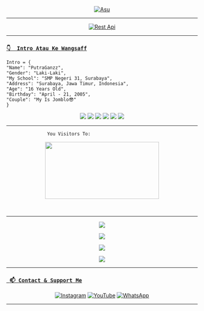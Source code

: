 <p align="center">
  <a href="https://github.com/Rlxfly"><img src="http://readme-typing-svg.herokuapp.com?color=0000ff&center=true&vCenter=true&multiline=false&lines=My+Name+PutraGanzz;I+Learn+Html+Nodejs+And+Javascript;I+Am+16+Years+Old;I+live+In+Indonesian;Don't+bully+me+≧▽≦;Don't+Forget+Follow+My+Github;My+Skill+Copas+Bwehehehe🗿" alt="Asu">
</p>

___

<p align="center">
<a target="_blank" href="https://putraganzz.herokuapp.com"><img alt="Rest Api" src="https://img.shields.io/badge/Rest Api%20-%23121011.svg?&style=for-the-badge&logo=ubuntu&logoColor=white"></a>
</p>

___

### [`👇  Intro Atau Ke Wangsaff`](https://api.whatsapp.com/send?phone=6285854721440&text=Assalamualaikum+bang+boleh+kenalan?)

```
Intro = {
"Name": "PutraGanzz",
"Gender": "Laki-Laki",
"My School": "SMP Negeri 31, Surabaya",
"Address": "Surabaya, Jawa Timur, Indonesia",
"Age": "16 Years Old",
"Birthday": "April - 21, 2005",
"Couple": "My Is Jomblo😎"
}
```

<p align="center">
  <img src="https://img.shields.io/badge/-JavaScript-black?style=flat-square&logo=javascript" />
  <img src="https://img.shields.io/badge/-Node.js-black?style=flat-square&logo=Node.js" />
  <img src="https://img.shields.io/badge/-HTML5-black?style=flat-square&logo=html5&logoColor=e34f26" />
  <img src="https://img.shields.io/badge/-CSS3-black?style=flat-square&logo=css3&logoColor=1572b6" />
  <img src="https://img.shields.io/badge/-Git-black?style=flat-square&logo=git" />
  <img src="https://img.shields.io/badge/-GitHub-black?style=flat-square&logo=github" /> <br>
</p>

___


```
               You Visitors To:
```
<p align="center">
   <img width="300" height="150" src="https://camo.githubusercontent.com/db45054d90ef8099ce0235c82592c406dba0adcda421f8a84f162b58bab5d3e0/68747470733a2f2f636f756e742e6765746c6f6c692e636f6d2f6765742f406e6f627579616b693f7468656d653d67656c626f6f72752d68" />
</p><br>

___

<p align="center">
  <a href="https://github.com/PUTRA-gblk"><img src="https://github-readme-stats.vercel.app/api?username=PUTRA-gblk&theme=tokyonight&show_icons=true" /></a>
</p>

<p align="center">
  <a href="https://github.com/PUTRA-gblk"><img src="https://github-readme-streak-stats.herokuapp.com?user=PUTRA-gblk&theme=tokyonight&hide_border=false&properties=background&border=%239611C5FF" /><a>
</p>
  
<p align="center">
  <a href="https://github.com/PUTRA-gblk"><img src="https://github-readme-stats.vercel.app/api/top-langs?username=PUTRA-gblk&theme=tokyonight&layout=compact" /></a>
</p>
  
<p align="center">
  <a href="https://github.com/PUTRA-gblk"><img src="https://github-profile-trophy.vercel.app/?username=PUTRA-gblk&theme=radical&margin-w=20&no-bg=true&no-frame=false" /><a>
</p>

___

### [` 📫 Contact & Support Me`](https://api.whatsapp.com/send?phone=6285854721440&text=Hai+Bang)

<p align="center">
<a href="https://www.instagram.com/Itsmeputt_21" target="_blank"><img src="https://img.shields.io/badge/Instagram-%23E4405F.svg?&style=flat-square&logo=instagram&logoColor=white" alt="Instagram"></a>
<a href="https://youtube.com/channel/UCLmajra4KmD1E3rbBCeF93g" target="_blank"><img src="https://img.shields.io/badge/YouTube-%231877F2.svg?&style=flat-square&logo=YouTube&logoColor=white" alt="YouTube"></a>
<a href="https://api.whatsapp.com/send?phone=6285854721440&text=p+bang+:v" target="_blank"><img src="https://img.shields.io/badge/Whatsapp-%808080.svg?&style=flat-square&logo=Whatsapp&logoColor=white" alt="WhatsApp"></a>
</p>

___
